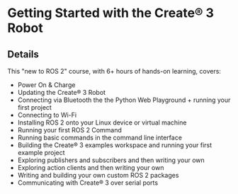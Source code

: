 # Getting Started with the Create® 3 Robot
## Details
This "new to ROS 2" course, with 6+ hours of hands-on learning, covers:

* Power On & Charge
* Updating the Create® 3 Robot
* Connecting via Bluetooth the the Python Web Playground + running your first project
* Connecting to Wi-Fi
* Installing ROS 2 onto your Linux device or virtual machine
* Running your first ROS 2 Command
* Running basic commands in the command line interface
* Building the Create® 3 examples workspace and running your first example project
* Exploring publishers and subscribers and then writing your own
* Exploring action clients and then writing your own
* Writing and building your own custom ROS 2 packages
* Communicating with Create® 3 over serial ports